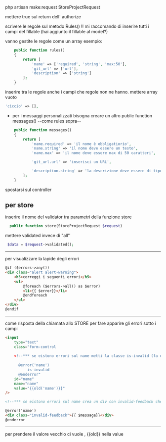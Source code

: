 php artisan make:request StoreProjectRequest

mettere true sul return dell' authorize

scrivere le regole sul metodo Rules()
!! mi raccomando di inserire tutti i campi del fillable (hai aggiunto il fillable al model?)

vanno gestite le regole come un array
esempio:

```php
    public function rules()
    {
        return [
            'name' => ['required', 'string', 'max:50'],
            'git_url' => ['url'],
            'description' => ['string']
        ];
    }
```

inserire tra le regole anche i campi che regole non ne hanno. mettere array vuoto

<!-- xxx -->

```php
'ciccio' => [],
```

<!-- xxx -->

-   per i messaggi personalizzati bisogna creare un altro public function messages() --come rules sopra--

```php
    public function messages()
    {
        return [
            'name.required' => 'il nome è obbligatiorio',
            'name.string' => 'il nome deve essere un testo',
            'name.max' => 'il nome deve essere max di 50 caratteri',

            'git_url.url' => 'inserisci un URL',

            'description.string' => 'la descrizione deve essere di tipo testo',
        ];
    }
```

spostarsi sul controller

## per store

inserire il nome del validator tra parametri della funzione store

```php
  public function store(StoreProjectRequest $request)
```

mettere validated invece di "all"

```php
 $data = $request->validated();
```

---

per visualizzare la lapide degli errori

```html
@if ($errors->any())
<div class="alert alert-warning">
    <h5>correggi i seguenti errori</h5>
    <ul>
        @foreach ($errors->all() as $error)
        <li>{{ $error}}</li>
        @endforeach
    </ul>
</div>
@endif
```

---

come risposta della chiamata allo STORE
per fare apparire gli errori sotto i campi

```html
<input
    type="text"
    class="form-control 
      
    <!--*** se eistono errori sul name metti la classe is-invalid (fa diventare rosso il bordo dell'input) -->
     
      @error('name')
          is-invalid
      @enderror"
    id="name"
    name="name"
    value="{{old('name')}}"
/>

<!--*** se eistono errori sul name crea un div con invalid-feedback che mostra il primo messaggio di errore del campo -->

@error('name')
<div class="invalid-feedback">{{ $message}}</div>
@enderror
```

---

per prendere il valore vecchio ci vuole ,
{{old}} nella value
